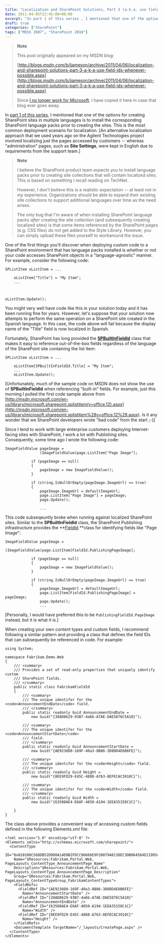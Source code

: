 ```yaml
---
title: "Localization and SharePoint Solutions, Part 3 (a.k.a. use field IDs whenever possible)"
date: 2011-04-05T22:45:00+08:00
excerpt: "In part 1 of this series , I mentioned that one of the options for creating SharePoint sites in multiple languages is to install the corresponding SharePoint language packs prior to creating the sites. This is the most common deployment scenario for localization..."
draft: true
categories: ["SharePoint"]
tags: ["MOSS 2007", "SharePoint 2010"]
---
```


> **Note**
> 
> This post originally appeared on my MSDN blog:  
>   
> 
> [http://blogs.msdn.com/b/jjameson/archive/2011/04/06/localization-and-sharepoint-solutions-part-3-a-k-a-use-field-ids-whenever-possible.aspx](http://blogs.msdn.com/b/jjameson/archive/2011/04/06/localization-and-sharepoint-solutions-part-3-a-k-a-use-field-ids-whenever-possible.aspx)
> 
> Since [I no longer work for Microsoft](/blog/jjameson/2011/09/02/last-day-with-microsoft), I have copied it here in case that blog ever goes away.


In [part 1 of this series](/blog/jjameson/2010/10/25/localization-and-sharepoint-solutions-part-1), I mentioned that one of the options for creating SharePoint sites in multiple languages is to install the corresponding SharePoint language packs prior to creating the sites. This is the most common deployment scenario for localization. [An alternative localization approach that we used years ago on the Agilent Technologies project involved localizing just the pages accessed by customers -- whereas "administration" pages, such as **Site Settings**, were kept in English due to requirements from the support team.]


> **Note**
> 
> 
> I believe the SharePoint product team expects you to install language packs prior to creating site collections that will contain localized sites. This is based on something I recall reading on TechNet.
> 
> However, I don't believe this is a realistic expectation -- at least not in my experience. Organizations should be able to expand their existing site collections to support additional languages over time as the need arises.
> 
> The only bug that I'm aware of when installing SharePoint language packs *after* creating the site collection (and subsequently creating localized sites) is that some items referenced by the SharePoint pages (e.g. CSS files) do not get added to the Style Library. However, you can simply upload these files yourself to workaround the issue.


One of the first things you'll discover when deploying custom code to a SharePoint environment that has language packs installed is whether or not your code accesses SharePoint objects in a "language-agnostic" manner. For example, consider the following code:



    SPListItem oListItem = ...
    
        oListItem["Title"] = "My Item";
        ...



    oListItem.Update();



You might very well have code like this in your solution today and it has been running fine for years. However, let's suppose that your solution now attempts to perform the same operation on a SharePoint site created in the Spanish language. In this case, the code above will fail because the display name of the "Title" field is now localized in Spanish.

Fortunately, SharePoint has long provided the **[SPBuiltInFieldId](http://msdn.microsoft.com/en-us/library/microsoft.sharepoint.spbuiltinfieldid%28v=office.12%29.aspx)** class that makes it easy to reference out-of-the-box fields regardless of the language of the SharePoint site containing the list item:



    SPListItem oListItem = ...
    
        oListItem[SPBuiltInFieldId.Title] = "My Item";
        ...
        oListItem.Update();



[Unfortunately, much of the sample code on MSDN does not show the use of **SPBuiltInFieldId** when referencing "built-in" fields. For example, just this morning I pulled the first code sample above from [http://msdn.microsoft.com/en-us/library/microsoft.sharepoint.splistitem(v=office.12).aspx](http://msdn.microsoft.com/en-us/library/microsoft.sharepoint.splistitem%28v=office.12%29.aspx). Is it any wonder that we SharePoint developers wrote "bad code" from the start ;-)]

Since I tend to work with large enterprise customers deploying Internet-facing sites with SharePoint, I work a lot with Publishing sites. Consequently, some time ago I wrote the following code:



    ImageFieldValue pageImage =
                    (ImageFieldValue)page.ListItem["Page Image"];
    
                if (pageImage == null)
                {
                    pageImage = new ImageFieldValue();
                }
    
                if (string.IsNullOrEmpty(pageImage.ImageUrl) == true)
                {
                    pageImage.ImageUrl = defaultImageUrl;
                    page.ListItem["Page Image"] = pageImage;
                    page.Update();
                    
                    ...



This code subseqeuntly broke when running against localized SharePoint sites. Similar to the **SPBuiltInFieldId** class, the SharePoint Publishing infrastructure provides the **[FieldId](http://msdn.microsoft.com/en-us/library/microsoft.sharepoint.publishing.fieldid.aspx) **class for identifying fields like "Page Image":



    ImageFieldValue pageImage =
                    (ImageFieldValue)page.ListItem[FieldId.PublishingPageImage];
    
                if (pageImage == null)
                {
                    pageImage = new ImageFieldValue();
                }
    
                if (string.IsNullOrEmpty(pageImage.ImageUrl) == true)
                {
                    pageImage.ImageUrl = defaultImageUrl;
                    page.ListItem[FieldId.PublishingPageImage] = pageImage;
                    page.Update();
                    ...



[Personally, I would have preferred this to be `PublishingFieldId.PageImage` instead, but it is what it is.]

When creating your own content types and custom fields, I recommend following a similar pattern and providing a class that defines the field IDs that can subsequently be referenced in code. For example:



    using System;
    
    namespace Fabrikam.Demo.Web
    {
        /// <summary>
        /// Provides a set of read-only properties that uniquely identify custom
        /// SharePoint fields.
        /// </summary>
        public static class FabrikamFieldId
        {
            /// <summary>
            /// The unique identifer for the <code>AnnouncementEndDate</code> field.
            /// </summary>
            public static readonly Guid AnnouncementEndDate =
                new Guid("{38AD0629-93B7-4a6b-A7AE-DAE5876C5A10}");
    
            /// <summary>
            /// The unique identifer for the <code>AnnouncementStartDate</code>
            /// field.
            /// </summary>
            public static readonly Guid AnnouncementStartDate =
                new Guid("{AE9236D0-169F-40a3-8B86-3D8DD4E6B6FE}");
    
            /// <summary>
            /// The unique identifer for the <code>Height</code> field.
            /// </summary>
            public static readonly Guid Height =
                new Guid("{8EE9FD29-E45C-4888-A763-8EFECAC3910C}");
    
            /// <summary>
            /// The unique identifer for the <code>Width</code> field.
            /// </summary>
            public static readonly Guid Width =
                new Guid("{63508AE4-E6AF-4850-A194-1EEA35158C1C}");
    
        }
    }



The class above provides a convenient way of accessing custom fields defined in the following Elements.xml file:



    <?xml version="1.0" encoding="utf-8" ?>
    <Elements xmlns="http://schemas.microsoft.com/sharepoint/">
      <ContentType
        ID="0x010100C568DB52D9D0A14D9B2FDCC96666E9F2007948130EC3DB064584E219954237AF390064DEA0F50FC8C147B0B6EA0636C4A7D400840BCDB6A21043d4961D1140D1233749"
        Name="$Resources:Fabrikam.Portal.Web, PageLayouts_ContentType_AnnouncementPage_Name"
        Description="$Resources:Fabrikam.Portal.Web, PageLayouts_ContentType_AnnouncementPage_Description"
        Group="$Resources:Fabrikam.Portal.Web, PageLayouts_ContentTypeGroup_FabrikamContentTypes">
        <FieldRefs>
          <FieldRef ID="{AE9236D0-169F-40a3-8B86-3D8DD4E6B6FE}"
            Name="AnnouncementStartDate" />
          <FieldRef ID="{38AD0629-93B7-4a6b-A7AE-DAE5876C5A10}"
            Name="AnnouncementEndDate" />
          <FieldRef ID="{63508AE4-E6AF-4850-A194-1EEA35158C1C}"
            Name="Width" />
          <FieldRef ID="{8EE9FD29-E45C-4888-A763-8EFECAC3910C}"
            Name="Height" />
        </FieldRefs>
        <DocumentTemplate TargetName="/_layouts/CreatePage.aspx" />
      </ContentType>
    </Elements>

